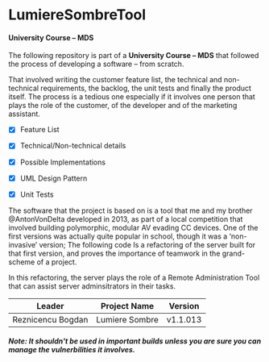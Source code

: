 # LumiereSombreTool
#### University Course – MDS

  The following repository is part of a **University Course – MDS** that followed the process of developing a software – from scratch. 

That involved writing the customer feature list, the technical and non-technical requirements, the backlog, the unit tests and finally the product itself. The process is a tedious one especially if it involves one person that plays the role of the customer, of the developer and of the marketing assistant. 



- [x] Feature List
- [x] Technical/Non-technical details
- [x] Possible Implementations
- [x] UML Design Pattern
- [x] Unit Tests


The software that the project is based on is a tool that me and my brother @AntonVonDelta developed in 2013, as part of a local competition that involved building polymorphic, modular AV evading CC devices. One of the first versions was actually quite popular in  school, though it was a ‘non-invasive’ version; The following code Is a refactoring of the server built for that first version, and proves the importance of teamwork in the grand-scheme of a project. 

In this refactoring, the server plays the role of a Remote Administration Tool that can assist server adminsitrators in their tasks.

Leader | Project Name | Version
------------ | ------------- | -------------
Reznicencu Bogdan | Lumiere Sombre | v1.1.013

#####  **Note**: It shouldn't be used in important builds unless you are sure you can manage the vulnerbilities it involves.
